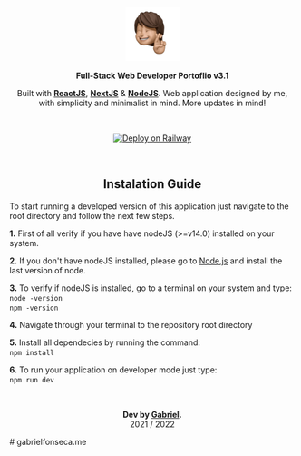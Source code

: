 <div align="center">
 <br />
<img src="./src/assets/gallery/memoji-peace.png" width="95px" heigth="95px">

<b>Full-Stack Web Developer Portoflio v3.1</b>

Built with [**ReactJS**](https://www.reactjs.org/), [**NextJS**](https://nextjs.org/) & [**NodeJS**](https://nodejs.org/). Web application designed by me, with simplicity and minimalist in mind. More updates in mind!

<br>

[![Deploy on Railway](https://www.deploytodo.com/do-btn-white.svg)](https://digitalocean.com/)

</div>

<br />

<h2 align="center"><b>Instalation Guide</b></h2>

<div>
To start running a developed version of this application just navigate to the root directory and follow the next few steps.

<b>1.</b> First of all verify if you have have nodeJS (>=v14.0) installed on your system.

<b>2.</b> If you don't have nodeJS installed, please go to [Node.js](https://nodejs.org/) and install the last version of node.

<b>3.</b> To verify if nodeJS is installed, go to a terminal on your system and type:
<br>
`node -version`
<br>
`npm -version`

<b>4.</b> Navigate through your terminal to the repository root directory

<b>5.</b> Install all dependecies by running the command:
<br>
`npm install`

<b>6.</b> To run your application on developer mode just type:
<br>
`npm run dev`

</div>

<br />

<div align="center">
<b>
  
Dev by [Gabriel](https://github.com/gabrielvfonseca).
<br />
</b>
2021 / 2022

</div>
# gabrielfonseca.me

